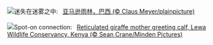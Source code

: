![](https://www.bing.com/th?id=OHR.BrazilRainforest_ZH-CN6432366530_UHD.jpg&w=1000)迷失在迷雾之中:&nbsp;&ensp;[亚马逊雨林，巴西 (© Claus Meyer/plainpicture)](https://www.bing.com/th?id=OHR.BrazilRainforest_ZH-CN6432366530_UHD.jpg)
<br><br/>
![](https://www.bing.com/th?id=OHR.LewaGiraffe_EN-US0571205457_UHD.jpg&w=1000)Spot-on connection:&nbsp;&ensp;[Reticulated giraffe mother greeting calf, Lewa Wildlife Conservancy, Kenya (© Sean Crane/Minden Pictures)](https://www.bing.com/th?id=OHR.LewaGiraffe_EN-US0571205457_UHD.jpg)
<br><br/>
